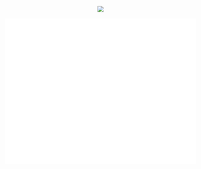 <p align="center"><img src="https://komarev.com/ghpvc/?username=dv-nt&style=flat-square" /></p>

![Metrics](/github-metrics.svg)
